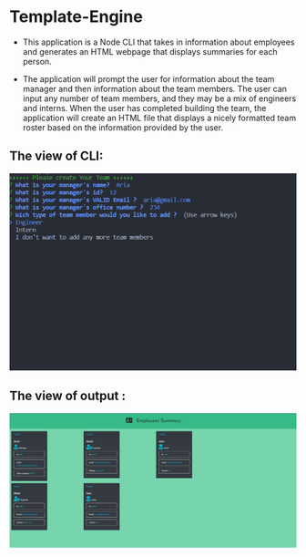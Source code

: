 # Template-Engine

* This application is a Node CLI that takes in information about employees and generates an HTML webpage that displays summaries for each person.


*  The application will prompt the user for information about the team manager and then information about the team members.
   The user can input any number of team members, and they may be a mix of engineers and interns.
   When the user has completed building the team, the application will create an HTML file that displays a nicely formatted team roster based on the information provided by the user.



## The view of CLI:

![view of CLI](assets/img/CLI-looks.PNG)



## The view of output :

![view of CLI](assets/img/out-html.PNG)


